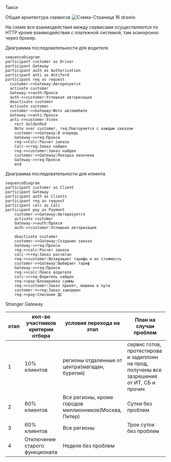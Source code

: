Такси

Общая архитектура сервисов
![Схема-Страница 16 drawio](https://github.com/deriglazoff/promocodes/assets/99898300/8ee3d453-32bb-409f-bd56-bc43939321e5)

На схеме все взаимодействия между сервисами осуществляются по HTTP кроме взаимодействия с платежной системой, там асинхронно через брокер.

Диаграмма последовательности для водителя
```mermaid
sequenceDiagram
participant customer as Driver
participant Gateway
participant auth as Authorization
participant anti as Antiford
participant req as request
  customer->>Gateway:Авторизуется
  activate customer
  Gateway->>auth:Прокси
  auth->>customer:Успешная авторизация
  deactivate customer
  activate customer
  customer->>Gateway:Фото автомобиля
  Gateway->>anti:Прокси
  anti->>customer:Успех
    rect GoldenRod
    Note over customer, req:Повторяется с каждым заказом
    customer->>Gateway:В очередь
    Gateway->>req:Прокси
    req->>Сalc:Расчет заказа
    Сalc->>req:Заказ найден
    req->>customer:Заказ найден
    customer->>Gateway:Поездка окончена
    Gateway->>req:Прокси
    end
```
Диаграмма последовательности для клиента
```mermaid
sequenceDiagram
participant customer as Client
participant Gateway
participant auth as Clients
participant req as request
participant calc as Calc
participant pay as Payment
    customer->>Gateway:Авторизуется
    activate customer
    Gateway->>auth:Прокси
    auth->>customer:Успешная авторизация

    deactivate customer
    customer->>Gateway:Создание заказа
    Gateway->>req:Прокси
    req->>calc:Расчет заказа
    calc->>req:Заказ расчитан
    req->>customer:Возвращает тарифы и их стоимость
    customer->>Gateway:Выбирает тариф
    Gateway->>req:Прокси
    req->>calc:Поиск водителя
    calc->>req:Водитель найден
    req->>pay:Блокировка суммы
    req->>customer:Заказ принят, машина в пути
    customer->>req:Заказ завершен
    req->>pay:Списание ДС
```

Stranger Gateway 

|этап   | кол-во участников	критерии отбора  | условия перехода на этап  |План на случаи проблем	   |   
|---|---|---|---|
| 1  | 10% клиентов |регионы отдаленные от центра(магадан, бурятия) |сервис готов, протестирова и задеплоен на прод, получены все зазрешения от ИТ, СБ и прочих	   | Откат изменений, оповещения клиентов о повторной попытке
| 2  | 60% клиентов   |Все регионы, кроме городов миллионников(Москва, Питер)   | Сутки без проблем   |Откат изменений, оповещения клиентов о повторной попытке
| 3  | 60% клиентов   | Все регионы  | Трое суток без проблем  |Откат изменений, оповещения клиентов о повторной попытке
| 4  | Отключение старого функционала   | Неделя без проблем |   |

